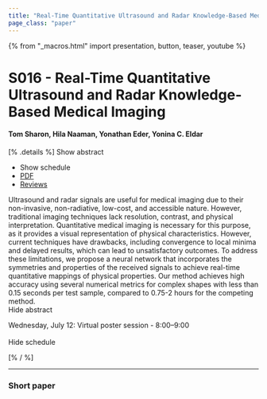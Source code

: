 ```yaml
---
title: "Real-Time Quantitative Ultrasound and Radar Knowledge-Based Medical Imaging"
page_class: "paper"
---
```


{% from "_macros.html" import presentation, button, teaser, youtube %}

# S016 - Real-Time Quantitative Ultrasound and Radar Knowledge-Based Medical Imaging

#### Tom Sharon, Hila Naaman, Yonathan Eder, Yonina C. Eldar

[% .details %]
<a class="toggle_visibility" data-selector=".abstract" data-level="3">Show abstract</a>
- <a class="toggle_visibility" data-selector=".schedule" data-level="3">Show schedule</a>
- <a href="https://openreview.net/pdf?id=B2Cb5y2A6DJ">PDF</a>
- <a href="https://openreview.net/forum?id=B2Cb5y2A6DJ">Reviews</a>

<p>
    <span class="abstract">
        Ultrasound and radar signals are useful for medical imaging due to their non-invasive, non-radiative, low-cost, and accessible nature. However, traditional imaging techniques lack resolution, contrast, and physical interpretation. Quantitative medical imaging is necessary for this purpose, as it provides a visual representation of physical characteristics. However, current techniques have drawbacks, including convergence to local minima and delayed results, which can lead to unsatisfactory outcomes. To address these limitations, we propose a neural network that incorporates the symmetries and properties of the received signals to achieve real-time quantitative mappings of physical properties. Our method achieves high accuracy using several numerical metrics for complex shapes with less than 0.15 seconds per test sample, compared to 0.75-2 hours for the competing method. 
        <br>
        <span class="actions"><a class="toggle_visibility" data-level="2">Hide abstract</a></span>
    </span>
</p>

<p>
    <span class="schedule">
        Wednesday, July 12: Virtual poster session - 8:00–9:00<br>
        <br>
        <span class="actions"><a class="toggle_visibility" data-level="2">Hide schedule</a></span>
    </span>
</p>
[% / %]

---


### Short paper

